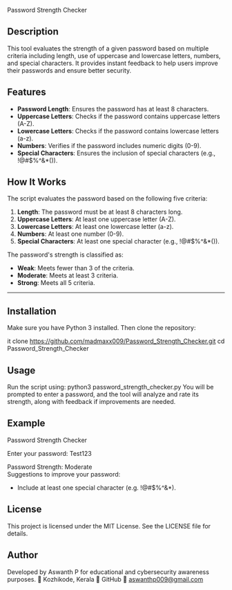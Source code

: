 Password Strength Checker

## Description 
This tool evaluates the strength of a given password based on multiple criteria including length, use of uppercase and lowercase letters, numbers, and special characters. It provides instant feedback to help users improve their passwords and ensure better security.

## Features 
- **Password Length**: Ensures the password has at least 8 characters.  
- **Uppercase Letters**: Checks if the password contains uppercase letters (A-Z).  
- **Lowercase Letters**: Checks if the password contains lowercase letters (a-z).  
- **Numbers**: Verifies if the password includes numeric digits (0-9).  
- **Special Characters**: Ensures the inclusion of special characters (e.g., !@#$%^&*()).

## How It Works  
The script evaluates the password based on the following five criteria:

1. **Length**: The password must be at least 8 characters long.  
2. **Uppercase Letters**: At least one uppercase letter (A-Z).  
3. **Lowercase Letters**: At least one lowercase letter (a-z).  
4. **Numbers**: At least one number (0-9).  
5. **Special Characters**: At least one special character (e.g., !@#$%^&*()).

The password's strength is classified as:

- **Weak**: Meets fewer than 3 of the criteria.  
- **Moderate**: Meets at least 3 criteria.  
- **Strong**: Meets all 5 criteria.

---


## Installation  
Make sure you have Python 3 installed. Then clone the repository:

it clone https://github.com/madmaxx009/Password_Strength_Checker.git
cd Password_Strength_Checker

## Usage
Run the script using:
python3 password_strength_checker.py
You will be prompted to enter a password, and the tool will analyze and rate its strength, along with feedback if improvements are needed.

## Example
Password Strength Checker

Enter your password: Test123

Password Strength: Moderate  
Suggestions to improve your password:  
- Include at least one special character (e.g. !@#$%^&*).

## License
This project is licensed under the MIT License. See the LICENSE file for details.

## Author
Developed by Aswanth P for educational and cybersecurity awareness purposes.
📍 Kozhikode, Kerala
🔗 GitHub
📧 aswanthp009@gmail.com
